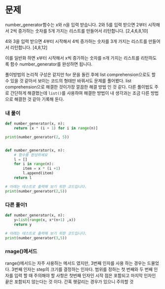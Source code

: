# 문제
number_generator함수는 x와 n을 입력 받습니다.
2와 5를 입력 받으면 2부터 시작해서 2씩 증가하는 숫자를 5개 가지는 리스트를 만들어서 리턴합니다.
[2,4,6,8,10]

4와 3을 입력 받으면 4부터 시작해서 4씩 증가하는 숫자를 3개 가지는 리스트를 만들어서 리턴합니다.
[4,8,12]

이를 일반화 하면 x부터 시작해서 x씩 증가하는 숫자를 n개 가지는 리스트를 리턴하도록 함수 number_generator를 완성하면 됩니다.


풀이방법의 논리적 구성은 같지만 for 문을 돌린 후에 list comprehension으로도 할 수 있을 것 같아서
보이는 코드의 형태만 바꿔서도 문제를 풀어봤다. 
list comprehension으로 해결한 것이가장 깔끔한 해결 방법 인 것 같다.
다른 풀이법도 주로 간단하게 해결했는데 `list()`를 사용하여 해결한 방법이 
내 생각과는 조금 다른 방법으로 해결한 것 같아 기록해 둔다.

### 내 풀이
```python
def number_generator(x, n):
    return [x * (i + 1) for i in range(n)]

print(number_generator(2, 5))


def number_generator(x, n):
    # 함수를 완성하세요
    l = []
    for i in range(n):
        item = x * (i +1)
        l.append(item)
    return l

# 아래는 테스트로 출력해 보기 위한 코드입니다.
print(number_generator(2,5))
```

### 다른 풀이1
```python
def number_generator(x, n):
    y=list(range(x, x*(n+1) ,x))
    return y

# 아래는 테스트로 출력해 보기 위한 코드입니다.
print(number_generator(3,5))
```

### rnage()메서드
range()메서드는 자주 사용하는 메서드 였지만, 3번째 인자를 사용 하는 경우는 드물었다.
3번째 인자는 step의 크기를 결정하는 인자다. 
범위를 정하는 첫 번째와 두 번째 인자를 입력 할 때 주의해야 할 사항은 
첫번째 인자인 시작 점은 포함되고 마지막 인자인 끝은 포함되지 않는다는 것 이다.
간혹 헷갈리는 경우가 있으니 주의할 것